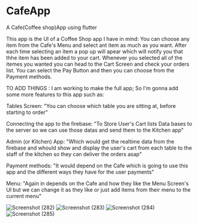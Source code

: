 # CafeApp
A Cafe(Coffee shop)App using flutter

This app is the UI of a Coffee Shop app I have in mind:
You can choose any item from the Cafe's Menu and select ant item as much as you want.
After each time selecting an item a pop up will apear which will notify you that thhe item has been added to your cart.
Whenever you selected all of the itemes you wanted  you can head to the Cart Screen and check your orders list.
You can select the Pay Button and then you can choose from the Payment methods.



TO ADD THINGS :
I am working to make the full app; So I'm gonna add some more features to this app such as:

Tables Screen:
"You can choose which table you are sitting at, before starting to order"

Connecting the app to the firebase:
"To Store User's Cart lists Data bases to the server so we can use those datas and send them to the Kitchen app"

Admin (or Kitchen) App:
"Which would get the realtime data from the firebase and whould show and display the user's cart from each table to the staff of the kitchen
so they can deliver the orders asap"

Payment methods:
"It would depend on the Cafe which is going to use this app and the different ways they have for the user payments"

Menu:
"Again in depends on the Cafe and how they like the Menu Screen's UI but we can change it as they like or just add items from their menu
to the current menu"


![Screenshot (282)](https://github.com/SiavashAbbasifar/CafeApp/assets/76787697/aeaa9e92-0a74-474a-af39-292fdf890c3d)
![Screenshot (283)](https://github.com/SiavashAbbasifar/CafeApp/assets/76787697/86cf6e8f-1e32-4759-a04c-3901ba1b2e6b)
![Screenshot (284)](https://github.com/SiavashAbbasifar/CafeApp/assets/76787697/d343b426-d044-47d9-9f1e-6b9cc5e28f6f)
![Screenshot (285)](https://github.com/SiavashAbbasifar/CafeApp/assets/76787697/0bb1f7a0-997f-4aa8-9a84-f8b11f2425f2)
